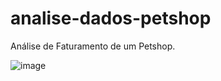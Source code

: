 # analise-dados-petshop
Análise de Faturamento de um Petshop.

![image](https://github.com/LaFonseca/analise-dados-petshop/assets/133027344/e7a1acfc-7e19-4252-ba87-0620ebcdb624)

